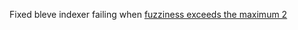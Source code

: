 Fixed bleve indexer failing when [fuzziness exceeds the maximum 2](https://codeberg.org/forgejo/forgejo/pulls/3444)
